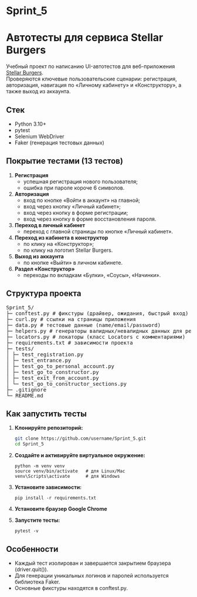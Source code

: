 # Sprint_5
# Автотесты для сервиса Stellar Burgers

Учебный проект по написанию UI-автотестов для веб-приложения [Stellar Burgers](https://stellarburgers.nomoreparties.site/).  
Проверяются ключевые пользовательские сценарии: регистрация, авторизация, навигация по «Личному кабинету» и «Конструктору», а также выход из аккаунта.

## Стек
- Python 3.10+
- pytest
- Selenium WebDriver
- Faker (генерация тестовых данных)

## Покрытие тестами (13 тестов)
1. **Регистрация**
   - успешная регистрация нового пользователя;
   - ошибка при пароле короче 6 символов.
2. **Авторизация**
   - вход по кнопке «Войти в аккаунт» на главной;
   - вход через кнопку «Личный кабинет»;
   - вход через кнопку в форме регистрации;
   - вход через кнопку в форме восстановления пароля.
3. **Переход в личный кабинет**
   - переход с главной страницы по кнопке «Личный кабинет».
4. **Переход из кабинета в конструктор**
   - по клику на «Конструктор»;
   - по клику на логотип Stellar Burgers.
5. **Выход из аккаунта**
   - по кнопке «Выйти» в личном кабинете.
6. **Раздел «Конструктор»**
   - переходы по вкладкам «Булки», «Соусы», «Начинки».

## Структура проекта
<pre>Sprint_5/
├─ conftest.py # фикстуры (драйвер, ожидания, быстрый вход)
├─ curl.py # ссылки на страницы приложения
├─ data.py # тестовые данные (name/email/password)
├─ helpers.py # генераторы валидных/невалидных данных для регистрации
├─ locators.py # локаторы (класс Locators с комментариями)
├─ requirements.txt # зависимости проекта
├─ tests/
│ ├─ test_registration.py
│ ├─ test_entrance.py
│ ├─ test_go_to_personal_account.py
│ ├─ test_go_to_constructor.py
│ ├─ test_exit_from_account.py
│ └─ test_go_to_constructor_sections.py
├─ .gitignore
└─ README.md</pre>

## Как запустить тесты
1. **Клонируйте репозиторий:** 
   ```bash
   git clone https://github.com/username/Sprint_5.git
   cd Sprint_5

2. **Создайте и активируйте виртуальное окружение:**
    ```
    python -m venv venv
    source venv/bin/activate   # для Linux/Mac
    venv\Scripts\activate      # для Windows

3. **Установите зависимости:**
    ```
    pip install -r requirements.txt

4. **Установите браузер Google Chrome**

5. **Запустите тесты:**
    ```
    pytest -v

## Особенности
- Каждый тест изолирован и завершается закрытием браузера (driver.quit()).
- Для генерации уникальных логинов и паролей используется библиотека Faker.
- Основные фикстуры находятся в conftest.py.